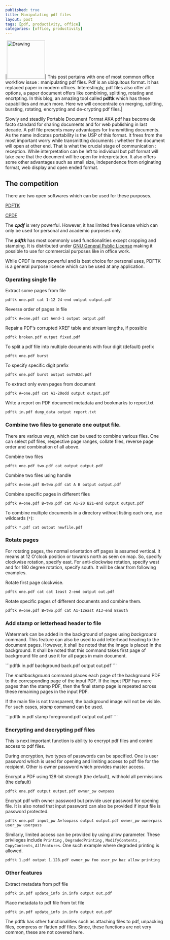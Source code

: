 ```yaml
---
published: true
title: Manipulating pdf files
layout: post
tags: [pdf, productivity, office]
categories: [office, productivity]
---
```

|<img src="https://upload.wikimedia.org/wikipedia/commons/e/ec/Pdf_by_mimooh.svg" alt="Drawing" style="width: 120px;"/>| This post pertains with one of most common office workflow issue : manipulating pdf files. Pdf is an ubiquitous format. It has replaced paper in modern offices. Interestingly, pdf files also offer all options, a paper document offers like combining, splitting, rotating and encrtpting. In this blog, an amazing tool called **pdftk** which has these capabilities and much more. Here we will concentrate on merging, splitting, bursting, rotating, encrypting and de-crypting pdf files.|

Slowly and steadily Portable Document Format AKA pdf has become de facto standard for sharing documents and for web publishing in last decade. A pdf file presents many advantages for transmitting documents. As the name indicates portability is the USP of this format. It frees from the most important worry while transmitting documents : whether the document will open at other end. That is what the crucial stage of communication : reception. While interpretation can be left to individual but pdf format will take care that the document will be open for interpretation. It also offers some other advantages such as small size, independence from originating format, web display and open ended format.

## The competition

There are two open softwares which can be used for these purposes.

[PDFTK](https://www.pdflabs.com/tools/pdftk-server/)

[CPDF](http://community.coherentpdf.com/)

The _**cpdf**_ is very powerful. However, it has limited free license which can only be used for personal and academic purposes only. 

The _**pdftk**_ has most commonly used functionalities except cropping and stamping. It is distributed under [GNU General Public License](https://www.gnu.org/licenses/gpl-3.0.en.html) making it possible to use for commercial purposes like in office work.

While CPDF is more powerful and is best choice for personal uses, PDFTK is a general purpose licence which can be used at any application. 

### Operating single file

Extract some pages from file 

```pdftk one.pdf cat 1-12 24-end output output.pdf```

Reverse order of pages in file

```pdftk A=one.pdf cat Aend-1 output output.pdf```

Repair a PDF’s corrupted XREF table and stream lengths, if possible

```pdftk broken.pdf output fixed.pdf```

To split a pdf file into multiple documents with four digit (default) prefix

```pdftk one.pdf burst```

To specify specific digit prefix

```pdftk one.pdf burst output out%02d.pdf```

To extract only even pages from document

```pdftk A=one.pdf cat A1-20odd output output.pdf```

Write a report on PDF document metadata and bookmarks to report.txt

``pdftk in.pdf dump_data output report.txt``

### Combine two files to generate one output file.

There are various ways, which can be used to combine various files. One can select pdf files, respective page ranges, collate files, reverse page order and combination of all above.

Combine two files

```pdftk one.pdf two.pdf cat output output.pdf```

Combine two files using handle

```pdftk A=one.pdf B=two.pdf cat A B output output.pdf```

Combine specific pages in different files

```pdftk A=one.pdf B=two.pdf cat A1-20 B21-end output output.pdf```

To combine multiple documents in a directory without listing each one, use wildcards (`*`):

```pdftk *.pdf cat output newfile.pdf```

### Rotate pages

For rotating pages, the normal orientation off pages is assumed vertical. It means at 12 O'clock position or towards north as seen on map. So, specify clockwise rotation, specify east. For anti-clockwise rotation, specify west and for 180 degree rotation, specify south. It will be clear from following examples.

Rotate first page clockwise.

```pdftk one.pdf cat cat 1east 2-end output out.pdf```

Rotate specific pages of different documents and combine them. 

```pdftk A=one.pdf B=two.pdf cat A1-12east A13-end Bsouth```

### Add stamp or letterhead header to file

Watermark can be added in the background of pages using *background* command. This feature can also be used to add letterhead heading to the document pages. However, it shall be noted that the image is placed in the background. It shall be noted that this command takes first page of background file and use it for all pages in main document.

```pdftk in.pdf background back.pdf output out.pdf````

The *multibackground* command places each page of the background PDF to the corresponding page of the input PDF. If the input PDF has more pages than the stamp PDF, then the final stamp page is repeated across these remaining pages in the input PDF.

If the main file is not transparent, the background image will not be visible. For such cases, *stamp* command can be used.

```pdftk in.pdf stamp foreground.pdf output out.pdf````

### Encrypting and decrypting pdf files

This is next important function is ability to encrypt pdf files and control access to pdf files.

During encryption, two types of passwords can be specified. One is user password which is used for opening and limiting access to pdf file for the recipient. Other is owner password which provides master access.

Encrypt a PDF using 128-bit strength (the default), withhold all permissions (the default)

```pdftk one.pdf output output.pdf owner_pw ownpass```

Encrypt pdf with owner password but provide user password for opening file. It is also noted that input password can also be provided if input file is password protected.

```pdftk one.pdf input_pw A=foopass output output.pdf owner_pw ownerpass user_pw userpass```

Similarly, limited access can be provided by using allow parameter. These privileges include `Printing` , `DegradedPrinting` , `ModifyContents` , `CopyContents`, `AllFeatures`. One such example where degraded printing is allowed.

```pdftk 1.pdf output 1.128.pdf owner_pw foo user_pw baz allow printing```

### Other features

Extract metadata from pdf file

```pdftk in.pdf update_info in.info output out.pdf```

Place metadata to pdf file from txt file

```pdftk in.pdf update_info in.info output out.pdf```

The pdftk has other functionalities such as attaching files to pdf, unpacking files, compress or flatten pdf files. Since, these functions are not very common, these are not covered here.